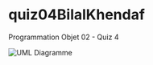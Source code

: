 # quiz04BilalKhendaf
Programmation Objet 02 - Quiz 4

![UML Diagramme](https://github.com/e1730934/quiz04BilalKhendaf/blob/master/Quiz04BilalKhendaf.drawio.png?raw=true)

